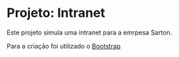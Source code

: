 # Projeto: Intranet

Este projeto simula uma intranet para a emrpesa Sarton.

Para a criação foi utilizado o [Bootstrap](https://getbootstrap.com/)
